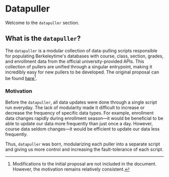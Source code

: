 # Datapuller

Welcome to the `datapuller` section.

## What is the `datapuller`?

The `datapuller` is a modular collection of data-pulling scripts responsible for populating Berkeleytime's databases with course, class, section, grades, and enrollment data from the official university-provided APIs. This collection of pullers are unified through a singular entrypoint, making it incredibly easy for new pullers to be developed. The original proposal can be found [here](https://docs.google.com/document/d/1EdfI5Cmsk91LwZtUN0VSC5HEKy4RRuMhLhw8TRKRQrM/edit?tab=t.0#heading=h.c6lfrfjeglpv)[^1].

### Motivation

Before the `datapuller`, all data updates were done through a single script run everyday. The lack of modularity made it difficult to increase or decrease the frequency of specific data types. For example, enrollment data changes rapidly during enrollment season—it would be beneficial to be able to update our data more frequently than just once a day. However, course data seldom changes—it would be efficient to update our data less frequently.

Thus, `datapuller` was born, modularizing each puller into a separate script and giving us more control and increasing the fault-tolerance of each script.

[^1]: Modifications to the initial proposal are not included in the document. However, the motivation remains relatively consistent.
